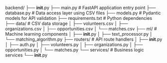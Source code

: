 backend/
├── __init__.py
├── main.py              # FastAPI application entry point
├── database.py          # Data access layer using CSV files
├── models.py            # Pydantic models for API validation
├── requirements.txt     # Python dependencies
├── data/                # CSV data storage
│   ├── volunteers.csv
│   ├── organizations.csv
│   ├── opportunities.csv
│   └── matches.csv
├── ml/                  # Machine learning components
│   ├── __init__.py
│   ├── text_processor.py
│   └── matching_algorithm.py
├── routers/             # API route handlers
│   ├── __init__.py
│   ├── auth.py
│   ├── volunteers.py
│   ├── organizations.py
│   ├── opportunities.py
│   └── matches.py
└── services/            # Business logic services
    └── __init__.py